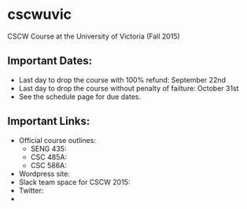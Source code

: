 # cscwuvic
CSCW Course at the University of Victoria (Fall 2015)

## Important Dates: 
   * Last day to drop the course with 100% refund: September 22nd
   * Last day to drop the course without penalty of failture: October 31st
   * See the schedule page for due dates.
  
## Important Links:
   * Official course outlines: 
      * SENG 435: 
      * CSC 485A: 
      * CSC 586A: 
   * Wordpress site: 
   * Slack team space for CSCW 2015:
   * Twitter: 
   * 
   
